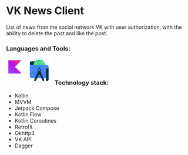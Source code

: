 # VK News Client 
List of news from the social network VK with user authorization, with the ability to delete the post and like the post.

### Languages and Tools:
<img align="left" alt="Kotlin" width="48px" hight="48px" src="https://github.com/devicons/devicon/blob/master/icons/kotlin/kotlin-original.svg" style="padding-right:10px;" />
<img align="left" alt="Android Studio" width="64px" hight="64px" src="https://github.com/devicons/devicon/blob/master/icons/androidstudio/androidstudio-original.svg" style="padding-right:10px;" />

<br />
<br />

### Technology stack:
- Kotlin
- MVVM
- Jetpack Compose
- Kotlin Flow
- Kotlin Coroutines
- Retrofit
- Okhttp3
- VK API
- Dagger
